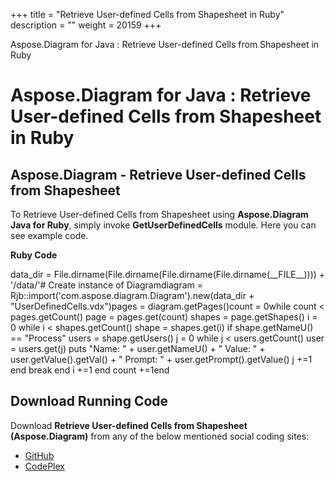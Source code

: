 +++
title = "Retrieve User-defined Cells from Shapesheet in Ruby" 
description = "" 
weight = 20159 
+++

Aspose.Diagram for Java : Retrieve User-defined Cells from Shapesheet in Ruby  

# Aspose.Diagram for Java : Retrieve User-defined Cells from Shapesheet in Ruby


## Aspose.Diagram - Retrieve User-defined Cells from Shapesheet

To Retrieve User-defined Cells from Shapesheet using **Aspose.Diagram Java for Ruby**, simply invoke **GetUserDefinedCells** module. Here you can see example code.

**Ruby Code**

data\_dir = File.dirname(File.dirname(File.dirname(File.dirname(\_\_FILE\_\_)))) + '/data/'# Create instance of Diagramdiagram = Rjb::import('com.aspose.diagram.Diagram').new(data\_dir + "UserDefinedCells.vdx")pages = diagram.getPages()count = 0while count < pages.getCount()    page = pages.get(count)    shapes = page.getShapes()    i = 0    while i < shapes.getCount()        shape = shapes.get(i)        if shape.getNameU() == "Process"            users = shape.getUsers()            j = 0            while j < users.getCount()                user = users.get(j)                            puts "Name: " + user.getNameU() + " Value: " + user.getValue().getVal() + " Prompt: " + user.getPrompt().getValue()                j +=1            end            break        end        i +=1    end    count +=1end

## Download Running Code

Download **Retrieve User-defined Cells from Shapesheet (Aspose.Diagram)** from any of the below mentioned social coding sites:

*   [GitHub](https://github.com/asposediagram/Aspose.Diagram-for-Java/blob/master/Plugins/Aspose_Diagram_Java_for_Ruby/lib/asposediagramjava/UserDefinedCells/getuserdefinedcells.rb)
*   [CodePlex](https://asposediagramjavaruby.codeplex.com/SourceControl/latest#lib/asposediagramjava/UserDefinedCells/getuserdefinedcells.rb)


